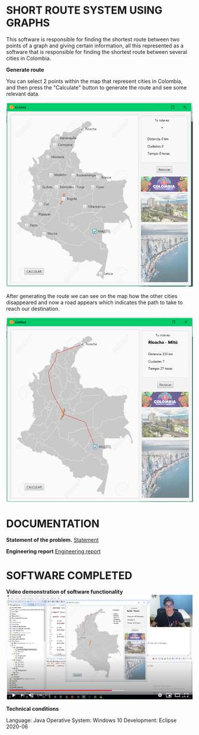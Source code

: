 # SHORT ROUTE SYSTEM USING GRAPHS

This software is responsible for finding the shortest route between two points of a graph and giving certain information, all this represented as a software that is responsible for finding the shortest route between several cities in Colombia.

**Generate route**

You can select 2 points within the map that represent cities in Colombia, and then press the "Calculate" button to generate the route and see some relevant data.

![generate route](https://raw.githubusercontent.com/duvanovik/Tarea3/master/resources/readme1.png)

After generating the route we can see on the map how the other cities disappeared and now a road appears which indicates the path to take to reach our destination.

![generate route](https://raw.githubusercontent.com/duvanovik/Tarea3/master/resources/readme2.png)

# DOCUMENTATION


**Statement of the problem.**
[Statement](https://github.com/duvanovik/Tarea3/blob/master/docs/Enunciado%20del%20problema.docx)


**Engineering report**
[Engineering report](https://github.com/duvanovik/Tarea3/blob/master/docs/Enunciado%20del%20problema.docx)


# SOFTWARE COMPLETED

**Video demonstration of software functionality**
[![Watch the video](https://raw.githubusercontent.com/duvanovik/Tarea3/master/resources/readmeMiniatura.png)](https://www.youtube.com/watch?v=16zqCwan4t8&feature=youtu.be)


**Technical conditions**

Language: Java
Operative System: Windows 10
Development: Eclipse 2020-06

